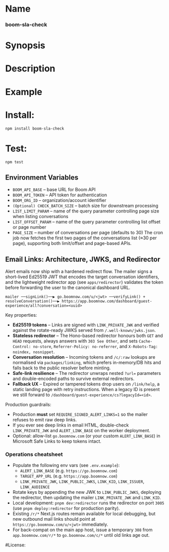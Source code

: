 # Name
### boom-sla-check

# Synopsis


# Description

# Example

# Install:
`npm install boom-sla-check`

# Test:
`npm test`

## Environment Variables

- `BOOM_API_BASE` – base URL for Boom API
- `BOOM_API_TOKEN` – API token for authentication
- `BOOM_ORG_ID` – organization/account identifier
- `(Optional) CHECK_BATCH_SIZE` – batch size for downstream processing
- `LIST_LIMIT_PARAM` – name of the query parameter controlling page size when listing conversations
- `LIST_OFFSET_PARAM` – name of the query parameter controlling list offset or page number
- `PAGE_SIZE` – number of conversations per page (defaults to 30)
The cron job now fetches the first two pages of the conversations list (≈30 per page), supporting both limit/offset and page-based APIs.

## Email Links: Architecture, JWKS, and Redirector

Alert emails now ship with a hardened redirect flow. The mailer signs a short-lived Ed25519 JWT that encodes the target conversation identifiers, and the lightweight redirector app (see `apps/redirector`) validates the token before forwarding the user to the canonical dashboard URL.

```
mailer ──signLink()──▶ go.boomnow.com/u/<jwt> ──verifyLink() + resolveConversation()──▶ https://app.boomnow.com/dashboard/guest-experience/all?conversation=<uuid>
```

Key properties:

- **Ed25519 tokens** – Links are signed with `LINK_PRIVATE_JWK` and verified against the rotate-ready JWKS served from `/.well-known/jwks.json`.
- **Stateless redirector** – The Hono-based redirector honours both `GET` and `HEAD` requests, always answers with `303 See Other`, and sets `Cache-Control: no-store`, `Referrer-Policy: no-referrer`, and `X-Robots-Tag: noindex, nosnippet`.
- **Conversation resolution** – Incoming tokens and `/c/:raw` lookups are normalised via `packages/linking`, which prefers in-memory/DB hits and falls back to the public resolver before minting.
- **Safe-link resilience** – The redirector unwraps nested `?url=` parameters and double-encoded paths to survive external redirectors.
- **Fallback UX** – Expired or tampered tokens drop users on `/link/help`, a static landing page with retry instructions. When a legacy ID is present we still forward to `/dashboard/guest-experience/cs?legacyId=<id>`.

Production guardrails:

- Production **must** set `REQUIRE_SIGNED_ALERT_LINKS=1` so the mailer refuses to emit raw deep links.
- If you ever see deep links in email HTML, double-check `LINK_PRIVATE_JWK` and `ALERT_LINK_BASE` on the worker deployment.
- Optional: allow-list `go.boomnow.com` (or your custom `ALERT_LINK_BASE`) in Microsoft Safe Links to keep tokens intact.

### Operations cheatsheet

- Populate the following env vars (see `.env.example`):
  - `ALERT_LINK_BASE` (e.g. `https://go.boomnow.com`)
  - `TARGET_APP_URL` (e.g. `https://app.boomnow.com`)
  - `LINK_PRIVATE_JWK`, `LINK_PUBLIC_JWKS`, `LINK_KID`, `LINK_ISSUER`, `LINK_AUDIENCE`
- Rotate keys by appending the new JWK to `LINK_PUBLIC_JWKS`, deploying the redirector, then updating the mailer `LINK_PRIVATE_JWK` and `LINK_KID`.
- Local development: `pnpm dev:redirector` runs the redirector on port `3005` (use `pnpm deploy:redirector` for production parity).
- Existing `/r/*` Next.js routes remain available for local debugging, but new outbound mail links should point at `https://go.boomnow.com/u/<jwt>` immediately.
- For back-compat on the main app host, issue a temporary `308` from `app.boomnow.com/r/*` to `go.boomnow.com/c/*` until old links age out.

#License:

